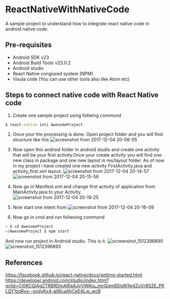 ReactNativeWithNativeCode
===================================
A sample project to understand how to integrate react native code in android native code. 

Pre-requisites
--------------

- Android SDK v23
- Android Build Tools v23.0.2
- Android studio 
- React Native congiured system (NPM)
- Visula code (You can use other tools also like Atom etc)


Steps to connect native code with React Native code 
--------------
1. Create one sample project using follwing commond 
```cmd 
$ react-native inti AwesomeProject
```
2. Once your the processing is done. Open project folder and you will find structure like this
![screenshot from 2017-12-04 20-08-05](https://user-images.githubusercontent.com/7554816/33558023-e519a394-d92e-11e7-8ff9-f7f53506d8a6.png)

3. Now open this android folder in android studio and create one activity that will be your first activity.Once your create activity you will find one new class in package and one new layout in res/layout folder. As of now in my project i have created one new activity FirstActivity.java and activity_first.xml layout.
![screenshot from 2017-12-04 20-14-57](https://user-images.githubusercontent.com/7554816/33558546-2796bc74-d930-11e7-9253-bff1f6387656.png)
![screenshot from 2017-12-04 20-15-56](https://user-images.githubusercontent.com/7554816/33558547-27d01960-d930-11e7-947e-5aa63aa24980.png)

4. Now go in Manifest.xml and change first activity of application from MainActivty.java to your Activity.
![screenshot from 2017-12-04 20-19-25](https://user-images.githubusercontent.com/7554816/33558657-77483338-d930-11e7-8257-d016e0042c01.png)

5. Now start one intent from 
![screenshot from 2017-12-04 20-16-09](https://user-images.githubusercontent.com/7554816/33559296-534f5626-d932-11e7-8958-9ae407d4f97d.png)

5. Now go in cmd and run follwoing commond 
```cmd 
~ $ cd AwesomeProject
~/AwesomeProject $ npm start
```
And now run project in Android studio. This is it. 
![screenshot_1512396890](https://user-images.githubusercontent.com/7554816/33559212-146a77c4-d932-11e7-9971-9d49e5266a86.png)
![screenshot_1512396893](https://user-images.githubusercontent.com/7554816/33559213-14a77566-d932-11e7-91ac-16bfb0c7da31.png)


References 
--------------
https://facebook.github.io/react-native/docs/getting-started.html
https://developer.android.com/studio/index.html?gclid=Cj0KCQiAgZTRBRDmARIsAJvVWAtu_imrQqm8SIgN1le4ZuVr8S2E_PKLQY1zqRyx--gvdyKx4-alI6caAhCeEALw_wcB


